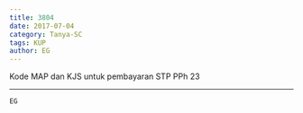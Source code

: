 ```yaml
---
title: 3804
date: 2017-07-04
category: Tanya-SC
tags: KUP
author: EG
---
```


Kode MAP dan KJS untuk pembayaran STP PPh 23

---



`EG`

